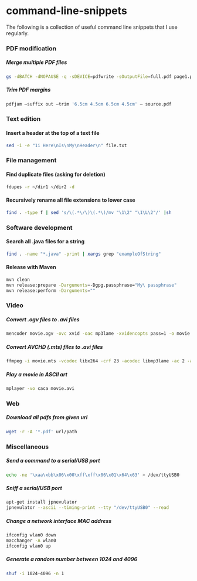 # command-line-snippets

The following is a collection of useful command line snippets that I use regularly.


### PDF modification

##### Merge multiple PDF files

```bash
gs -dBATCH -dNOPAUSE -q -sDEVICE=pdfwrite -sOutputFile=full.pdf page1.pdf page2.pdf page3.pdf
```
    
##### Trim PDF margins

```bash
pdfjam –suffix out –trim '6.5cm 4.5cm 6.5cm 4.5cm' – source.pdf
```

### Text edition

#### Insert a header at the top of a text file

```bash
sed -i -e "1i Here\nIs\nMy\nHeader\n" file.txt
```

### File management

#### Find duplicate files (asking for deletion)

```bash
fdupes -r ~/dir1 ~/dir2 -d
```

#### Recursively rename all file extensions to lower case

```bash
find . -type f | sed 's/\(.*\/\)\(.*\)/mv "\1\2" "\1\L\2"/' |sh
```

### Software development

#### Search all .java files for a string

```bash
find . -name "*.java" -print | xargs grep "exampleOfString"
```

#### Release with Maven

```bash
mvn clean
mvn release:prepare -Darguments=-Dgpg.passphrase="My\ passphrase"
mvn release:perform -Darguments=""
```

### Video

##### Convert .ogv files to .avi files

```bash
mencoder movie.ogv -ovc xvid -oac mp3lame -xvidencopts pass=1 -o movie.avi
```

##### Convert AVCHD (.mts) files to .avi files

```bash
ffmpeg -i movie.mts -vcodec libx264 -crf 23 -acodec libmp3lame -ac 2 -ab 192k -s 640x360 movie.avi
```

##### Play a movie in ASCII art

```bash
mplayer -vo caca movie.avi
```

### Web

##### Download all pdfs from given url

```bash
wget -r -A '*.pdf' url/path
```

### Miscellaneous

#####  Send a command to a serial/USB port

```bash
echo -ne '\xaa\xbb\x06\x00\xff\xff\x06\x01\x64\x63' > /dev/ttyUSB0
```

##### Sniff a serial/USB port

```bash
apt-get install jpnevulator
jpnevulator --ascii --timing-print --tty "/dev/ttyUSB0" --read
```

##### Change a network interface MAC address

```bash
ifconfig wlan0 down
macchanger -A wlan0
ifconfig wlan0 up
```

##### Generate a random number between 1024 and 4096

```bash
shuf -i 1024-4096 -n 1
```
